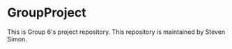 GroupProject
============
This is Group 6's project repository. This repository is maintained by Steven Simon.
